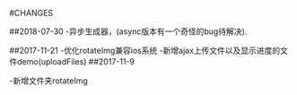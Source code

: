 #CHANGES

##2018-07-30
-异步生成器，(async版本有一个奇怪的bug待解决).

##2017-11-21
-优化rotateImg兼容ios系统
-新增ajax上传文件以及显示进度的文件demo(uploadFiles)
##2017-11-9

-新增文件夹rotateImg